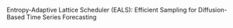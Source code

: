 Entropy-Adaptive Lattice Scheduler (EALS): Efficient Sampling for Diffusion-Based Time Series Forecasting

